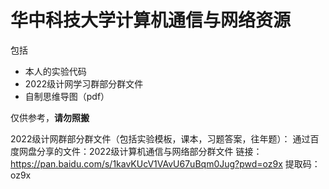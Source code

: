 # 华中科技大学计算机通信与网络资源

包括

- 本人的实验代码
- 2022级计网学习群部分群文件
- 自制思维导图（pdf）

仅供参考，**请勿照搬**

2022级计网群部分群文件（包括实验模板，课本，习题答案，往年题）：
通过百度网盘分享的文件：2022级计算机通信与网络部分群文件
链接：https://pan.baidu.com/s/1kavKUcV1VAvU67uBqm0Jug?pwd=oz9x 
提取码：oz9x 
